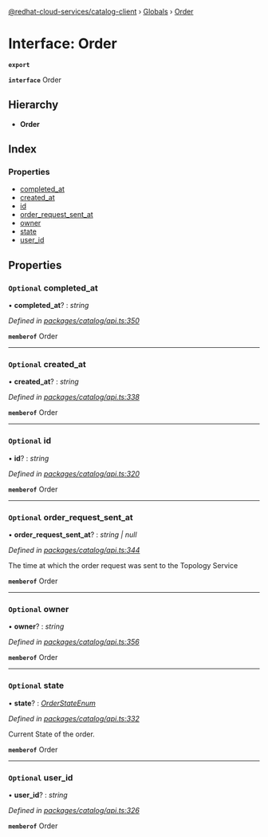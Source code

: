 [@redhat-cloud-services/catalog-client](../README.md) › [Globals](../globals.md) › [Order](order.md)

# Interface: Order

**`export`** 

**`interface`** Order

## Hierarchy

* **Order**

## Index

### Properties

* [completed_at](order.md#optional-completed_at)
* [created_at](order.md#optional-created_at)
* [id](order.md#optional-id)
* [order_request_sent_at](order.md#optional-order_request_sent_at)
* [owner](order.md#optional-owner)
* [state](order.md#optional-state)
* [user_id](order.md#optional-user_id)

## Properties

### `Optional` completed_at

• **completed_at**? : *string*

*Defined in [packages/catalog/api.ts:350](https://github.com/RedHatInsights/javascript-clients/blob/master/packages/catalog/api.ts#L350)*

**`memberof`** Order

___

### `Optional` created_at

• **created_at**? : *string*

*Defined in [packages/catalog/api.ts:338](https://github.com/RedHatInsights/javascript-clients/blob/master/packages/catalog/api.ts#L338)*

**`memberof`** Order

___

### `Optional` id

• **id**? : *string*

*Defined in [packages/catalog/api.ts:320](https://github.com/RedHatInsights/javascript-clients/blob/master/packages/catalog/api.ts#L320)*

**`memberof`** Order

___

### `Optional` order_request_sent_at

• **order_request_sent_at**? : *string | null*

*Defined in [packages/catalog/api.ts:344](https://github.com/RedHatInsights/javascript-clients/blob/master/packages/catalog/api.ts#L344)*

The time at which the order request was sent to the Topology Service

**`memberof`** Order

___

### `Optional` owner

• **owner**? : *string*

*Defined in [packages/catalog/api.ts:356](https://github.com/RedHatInsights/javascript-clients/blob/master/packages/catalog/api.ts#L356)*

**`memberof`** Order

___

### `Optional` state

• **state**? : *[OrderStateEnum](../enums/orderstateenum.md)*

*Defined in [packages/catalog/api.ts:332](https://github.com/RedHatInsights/javascript-clients/blob/master/packages/catalog/api.ts#L332)*

Current State of the order.

**`memberof`** Order

___

### `Optional` user_id

• **user_id**? : *string*

*Defined in [packages/catalog/api.ts:326](https://github.com/RedHatInsights/javascript-clients/blob/master/packages/catalog/api.ts#L326)*

**`memberof`** Order
